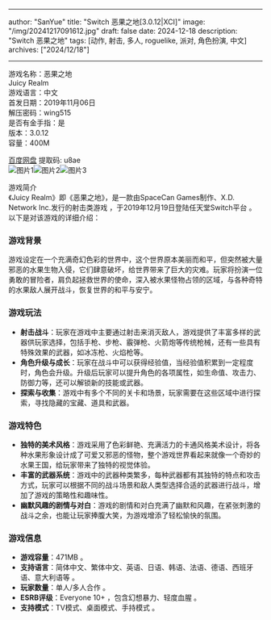 
---
author: "SanYue"
title: "Switch 恶果之地[3.0.12|XCI]"
image: "/img/20241217091612.jpg"
draft: false
date: 2024-12-18
description: "Switch 恶果之地"
tags: [动作, 射击, 多人, roguelike, 派对, 角色扮演, 中文]
archives: ["2024/12/18"]

---

游戏名称：恶果之地   
Juicy Realm    
游戏语言：中文  
首发日期：2019年11月06日  
解压密码：wing515  
是否有金手指：是  
版本：3.0.12   
容量：400M

[百度网盘](https://pan.baidu.com/s/1UcRXEdzoXDJewgmSBsERoA) 提取码: u8ae  
![图片1](/img/a5dfad.jpg)![图片2](/img/3ff28a.jpg)![图片3](/img/1d7d4e.jpg)  

游戏简介  
《Juicy Realm》即《恶果之地》，是一款由SpaceCan Games制作、X.D. Network Inc.发行的射击类游戏 ，于2019年12月19日登陆任天堂Switch平台 。以下是对该游戏的详细介绍：

### 游戏背景
游戏设定在一个充满奇幻色彩的世界中，这个世界原本美丽而和平，但突然被大量邪恶的水果生物入侵，它们肆意破坏，给世界带来了巨大的灾难。玩家将扮演一位勇敢的冒险者，肩负起拯救世界的使命，深入被水果怪物占领的区域，与各种奇特的水果敌人展开战斗，恢复世界的和平与安宁。

### 游戏玩法
- **射击战斗**：玩家在游戏中主要通过射击来消灭敌人，游戏提供了丰富多样的武器供玩家选择，包括手枪、步枪、霰弹枪、火箭炮等传统枪械，还有一些具有特殊效果的武器，如冰冻枪、火焰枪等。
- **角色升级与成长**：玩家在战斗中可以获得经验值，当经验值积累到一定程度时，角色会升级。升级后玩家可以提升角色的各项属性，如生命值、攻击力、防御力等，还可以解锁新的技能或武器。
- **探索与收集**：游戏中有多个不同的关卡和场景，玩家需要在这些区域中进行探索，寻找隐藏的宝藏、道具和武器。

### 游戏特色
- **独特的美术风格**：游戏采用了色彩鲜艳、充满活力的卡通风格美术设计，将各种水果形象设计成了可爱又邪恶的怪物，整个游戏世界看起来就像一个奇妙的水果王国，给玩家带来了独特的视觉体验。
- **丰富的武器系统**：游戏中的武器种类繁多，每种武器都有其独特的特点和攻击方式，玩家可以根据不同的战斗场景和敌人类型选择合适的武器进行战斗，增加了游戏的策略性和趣味性。
- **幽默风趣的剧情与对白**：游戏的剧情和对白充满了幽默和风趣，在紧张刺激的战斗之余，也能让玩家捧腹大笑，为游戏增添了轻松愉快的氛围。

### 游戏信息
- **游戏容量**：471MB 。
- **支持语言**：简体中文、繁体中文、英语、日语、韩语、法语、德语、西班牙语、意大利语等 。
- **玩家数量**：单人/多人合作 。
- **ESRB评级**：Everyone 10+ ，包含幻想暴力、轻度血腥 。
- **支持模式**：TV模式、桌面模式、手持模式 。
